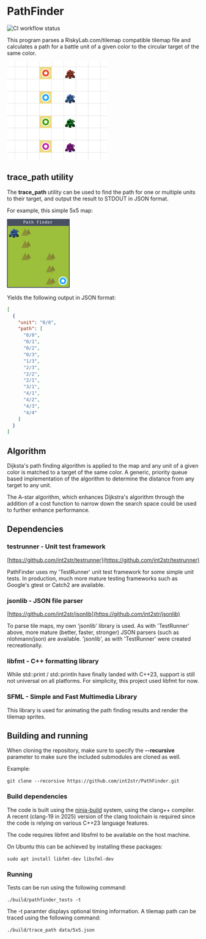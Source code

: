 # PathFinder

![CI workflow status](https://github.com/int2str/PathFinder/actions/workflows/main.yml/badge.svg)

This program parses a RiskyLab.com/tilemap compatible tilemap file and calculates
a path for a battle unit of a given color to the circular target of the same color.

![Battle units and targets](docs/units_and_targets.png)

## trace_path utility

The **trace_path** utility can be used to find the path for one or multiple
units to their target, and output the result to STDOUT in JSON format.

For example, this simple 5x5 map:

![Five by five tile map example](docs/five_by_five_map.png)

Yields the following output in JSON format:

```json
[
  {
    "unit": "0/0",
    "path": [
      "0/0",
      "0/1",
      "0/2",
      "0/3",
      "1/3",
      "2/3",
      "2/2",
      "2/1",
      "3/1",
      "4/1",
      "4/2",
      "4/3",
      "4/4"
    ]
  }
]
```

## Algorithm

Dijksta's path finding algorithm is applied to the map and any unit of a given
color is matched to a target of the same color. A generic, priority queue based
implementation of the algorithm to determine the distance from any target to any
unit.

The A-star algorithm, which enhances Dijkstra's algorithm through the addition
of a cost function to narrow down the search space could be used to further
enhance performance.

## Dependencies

### testrunner - Unit test framework

[https://github.com/int2str/testrunner](https://github.com/int2str/testrunner)

PathFinder uses my 'TestRunner' unit test framework for some simple unit tests.
In production, much more mature testing frameworks such as Google's gtest or
Catch2 are available.

### jsonlib - JSON file parser

[https://github.com/int2str/jsonlib](https://github.com/int2str/jsonlib)

To parse tile maps, my own 'jsonlib' library is used. As with 'TestRunner' above,
more mature (better, faster, stronger) JSON parsers (such as nlohmann/json) are
available. 'jsonlib', as with 'TestRunner' were created recreationally.

### libfmt - C++ formatting library

While std::print / std::println have finally landed with C++23, support is
still not universal on all platforms. For simplicity, this project used
libfmt for now.

### SFML - Simple and Fast Multimedia Library

This library is used for animating the path finding results and render the
tilemap sprites.

## Building and running

When cloning the repository, make sure to specify the **--recursive**
parameter to make sure the included submodules are cloned as well.

Example:

`git clone --recorsive https://github.com/int2str/PathFinder.git`

### Build dependencies

The code is built using the [ninja-build](https://ninja-build.org/) system,
using the clang++ compiler. A recent (clang-19 in 2025) version of
the clang toolchain is required since the code is relying on various
C++23 language features.

The code requires libfmt and libsfml to be available on the host machine.

On Ubuntu this can be achieved by installing these packages:

`sudo apt install libfmt-dev libsfml-dev`

### Running

Tests can be run using the following command:

`./build/pathfinder_tests -t`

The -t paramter displays optional timing information.
A tilemap path can be traced using the following command:

`./build/trace_path data/5x5.json`
